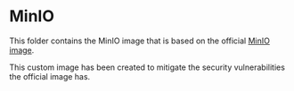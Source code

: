 # MinIO

This folder contains the MinIO image that is based on the official [MinIO image](https://github.com/minio/minio).

This custom image has been created to mitigate the security vulnerabilities the official image has.
